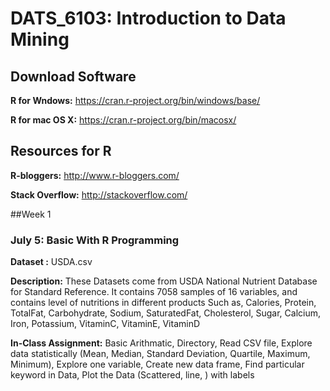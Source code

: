 # DATS_6103: Introduction to Data Mining

## Download Software

**R for Wndows:** https://cran.r-project.org/bin/windows/base/

**R for mac OS X:** https://cran.r-project.org/bin/macosx/

## Resources for R

**R-bloggers:** http://www.r-bloggers.com/

**Stack Overflow:** http://stackoverflow.com/


##Week 1
### **July 5:** Basic With R Programming
**Dataset :** USDA.csv

**Description:** These Datasets come from USDA National Nutrient Database for Standard Reference. It contains 7058 samples of 16 variables, and contains level of nutritions in different products Such as, Calories, Protein, TotalFat, Carbohydrate, Sodium, SaturatedFat, Cholesterol, Sugar, Calcium, Iron, Potassium, VitaminC, VitaminE, VitaminD

**In-Class Assignment:** Basic Arithmatic, Directory, Read CSV file, Explore data statistically (Mean, Median, Standard Deviation, Quartile, Maximum, Minimum), Explore one variable, Create new data frame, Find particular keyword in Data, Plot the Data (Scattered, line, ) with labels


